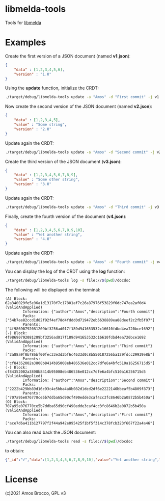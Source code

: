 # libmelda-tools
Tools for [libmelda](https://github.com/slashdotted/libmelda/) 

# Examples

Create the first version of a JSON document (named **v1.json**):
```json
{
	"data" : [1,2,3,4,5,6],
	"version" : "1.0"
}
```
Using the **update** function, initialize the CRDT:
```bash
./target/debug/libmelda-tools update -a "Amos" -d "First commit" -j v1.json -t file://$(pwd)/docdoc
```
Now create the second version of the JSON document (named **v2.json**):
```json
{
	"data" : [1,2,3,4,5],
	"value" : "Some string",
	"version" : "2.0"
}
```
Update again the CRDT:
```bash
./target/debug/libmelda-tools update -a "Amos" -d "Second commit" -j v2.json -t file://$(pwd)/docdoc
```
Create the third version of the JSON document (**v3.json**):
```json
{
	"data" : [1,2,3,4,5,6,7,8,9],
	"value" : "Some other string",
	"version" : "3.0"
}
```
Update again the CRDT:
```bash
./target/debug/libmelda-tools update -a "Amos" -d "Third commit" -j v3.json -t file://$(pwd)/docdoc
```

Finally, create the fourth version of the document (**v4.json**):
```json
{
	"data" : [1,2,3,4,5,6,7,8,9,10],
	"value" : "Yet another string",
	"version" : "4.0"
}
```
Update again the CRDT:
```bash
./target/debug/libmelda-tools update -a "Amos" -d "Fourth commit" -j v4.json -t file://$(pwd)/docdoc
```

You can display the log of the CRDT using the **log** function:
```bash
./target/debug/libmelda-tools log -s file://$(pwd)/docdoc
```
The following will be displayed on the terminal:
```
(A) Block: 62a340029fe5e06a1d13170f7c17801af7c26a87976f53829f6dc747ea2af0d4 (ValidAndApplied)
		Information: {"author":"Amos","description":"Fourth commit"}
		Packs: ["54b7ee82ccd1d82f92f4ef78d4fddd0d719472eb5638889ea88deef2c2fb5f07"]
		Parents: ["4f98690792081209bf3256ad017f189d941653532c16610fdbd4ea720bce1692"]
(-) Block: 4f98690792081209bf3256ad017f189d941653532c16610fdbd4ea720bce1692 (ValidAndApplied)
		Information: {"author":"Amos","description":"Third commit"}
		Packs: ["2a88a9f0b786bf00fec33e3d3bf6c4633d0c8b550187256ba129fdcc29939e8b"]
		Parents: ["cf84352002a3808b8414b95008eb486536e012cc7dfe6a4bfc510a16256715d5"]
(-) Block: cf84352002a3808b8414b95008eb486536e012cc7dfe6a4bfc510a16256715d5 (ValidAndApplied)
		Information: {"author":"Amos","description":"Second commit"}
		Packs: ["2222b429bb89d16c93c4e5bba4a8b082d1ded2df6e2222146bbeaf5b4809f873"]
		Parents: ["707a95e076770ce5b7ddba65d90cf490edde3caf4cc3fc8646b2a0872b5b450a"]
(O) Block: 707a95e076770ce5b7ddba65d90cf490edde3caf4cc3fc8646b2a0872b5b450a (ValidAndApplied)
		Information: {"author":"Amos","description":"First commit"}
		Packs: ["ace7d6a411b127797f2f44a942e095425f1bf5f314c378fcb323f667f22a4a46"]

```

You can also read back the JSON document:
```bash
./target/debug/libmelda-tools read -s file://$(pwd)/docdoc
```
to obtain:
```json
{"_id":"√","data":[1,2,3,4,5,6,7,8,9,10],"value":"Yet another string","version":"4.0"}
```

# License
(c)2021 Amos Brocco,
GPL v3

